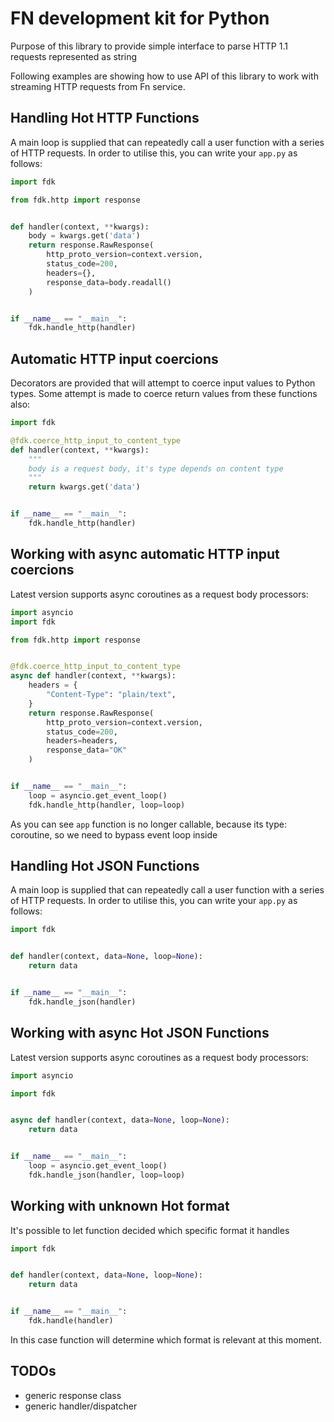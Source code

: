 FN development kit for Python
=============================

Purpose of this library to provide simple interface to parse HTTP 1.1 requests represented as string

Following examples are showing how to use API of this library to work with streaming HTTP requests from Fn service.

Handling Hot HTTP Functions
---------------------------

A main loop is supplied that can repeatedly call a user function with a series of HTTP requests.
In order to utilise this, you can write your `app.py` as follows:

```python
import fdk

from fdk.http import response


def handler(context, **kwargs):
    body = kwargs.get('data')
    return response.RawResponse(
        http_proto_version=context.version,
        status_code=200, 
        headers={}, 
        response_data=body.readall()
    )


if __name__ == "__main__":
    fdk.handle_http(handler)

```

Automatic HTTP input coercions
------------------------------

Decorators are provided that will attempt to coerce input values to Python types.
Some attempt is made to coerce return values from these functions also:

```python
import fdk

@fdk.coerce_http_input_to_content_type
def handler(context, **kwargs):
    """
    body is a request body, it's type depends on content type
    """
    return kwargs.get('data')


if __name__ == "__main__":
    fdk.handle_http(handler)

```

Working with async automatic HTTP input coercions
-------------------------------------------------

Latest version supports async coroutines as a request body processors:
```python
import asyncio
import fdk

from fdk.http import response


@fdk.coerce_http_input_to_content_type
async def handler(context, **kwargs):
    headers = {
        "Content-Type": "plain/text",
    }
    return response.RawResponse(
        http_proto_version=context.version,
        status_code=200,
        headers=headers,
        response_data="OK"
    )


if __name__ == "__main__":
    loop = asyncio.get_event_loop()
    fdk.handle_http(handler, loop=loop)

```
As you can see `app` function is no longer callable, because its type: coroutine, so we need to bypass event loop inside 

Handling Hot JSON Functions
---------------------------

A main loop is supplied that can repeatedly call a user function with a series of HTTP requests.
In order to utilise this, you can write your `app.py` as follows:

```python
import fdk


def handler(context, data=None, loop=None):
    return data


if __name__ == "__main__":
    fdk.handle_json(handler)

```

Working with async Hot JSON Functions
-------------------------------------

Latest version supports async coroutines as a request body processors:
```python
import asyncio

import fdk


async def handler(context, data=None, loop=None):
    return data


if __name__ == "__main__":
    loop = asyncio.get_event_loop()
    fdk.handle_json(handler, loop=loop)

```

Working with unknown Hot format
-------------------------------

It's possible to let function decided which specific format it handles
```python
import fdk


def handler(context, data=None, loop=None):
    return data


if __name__ == "__main__":
    fdk.handle(handler)

```
In this case function will determine which format is relevant at this moment.

TODOs
-----

 - generic response class
 - generic handler/dispatcher
 